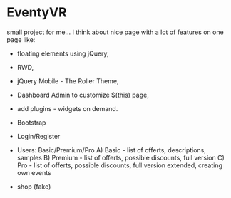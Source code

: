 # EventyVR
small project for me...
I think about nice page with a lot of features on one page like: 
- floating elements using jQuery,
- RWD,
- jQuery Mobile - The Roller Theme,
- Dashboard Admin to customize $(this) page,
- add plugins - widgets on demand.
- Bootstrap
- Login/Register
- Users: Basic/Premium/Pro
        A) Basic - list of offerts, descriptions, samples
        B) Premium - list of offerts, possible discounts, full version
        C) Pro  - list of offerts, possible discounts, full version extended, creating own events
        
- shop (fake)

